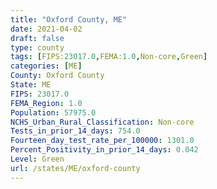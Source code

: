 ```yaml
---
title: "Oxford County, ME"
date: 2021-04-02
draft: false
type: county
tags: [FIPS:23017.0,FEMA:1.0,Non-core,Green]
categories: [ME]
County: Oxford County
State: ME
FIPS: 23017.0
FEMA_Region: 1.0
Population: 57975.0
NCHS_Urban_Rural_Classification: Non-core
Tests_in_prior_14_days: 754.0
Fourteen_day_test_rate_per_100000: 1301.0
Percent_Positivity_in_prior_14_days: 0.042
Level: Green
url: /states/ME/oxford-county
---
```



